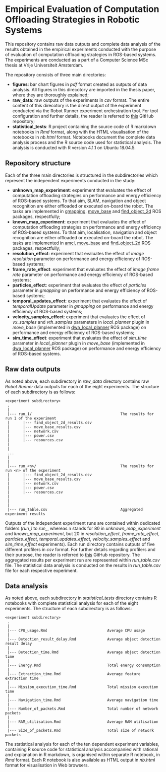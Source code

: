 # Empirical Evaluation of Computation Offloading Strategies in Robotic Systems

This repository contains raw data outputs and complete data analysis of the results obtained in the empirical experiments conducted with the purpose of evaluation 
of computation offloading strategies in ROS-based systems. The experiments are conducted as a part of a Computer Science MSc thesis at Vrije Universiteit Amsterdam.

The repository consists of three main directories:
- **figures**: bar chart figures in *pdf* format created as outputs of data analysis. All figures in this direcotory are imported in the thesis paper, where they are thoroughly explained;
- **raw_data**: raw outputs of the experiments in *csv* format. The entire content of this direcotory is the direct output of the experiment conducted via the Robot Runner experiment orchestration tool. For tool configuration and further details, the reader is referred to [this](https://github.com/minana96/robot-runner) GitHub repository;
- **statistical_tests**: R project containing the source code of R markdown notebooks in *Rmd* format, along with the HTML visualisation of the notebooks in 
*nb.html* format. Notebooks document the complete data analysis process and the R source code used for statistical analysis. The analysis is conducted with R version 4.1.1 on Ubuntu 18.04.5.

## Repository structure

Each of the three main directories is structured in the subdirectories which represent the independent experiments conducted in the study:
- **unknown_map_experiment**: experiment that evaluates the effect of computation offloading strategies on performance and energy efficiency of ROS-based systems. 
To that aim, SLAM, navigation and object recognition are either offloaded or executed on-board the robot. The tasks are implemented in [gmapping](http://wiki.ros.org/gmapping), [move_base](http://wiki.ros.org/move_base) and [find_object_2d](http://wiki.ros.org/find_object_2d) ROS packages, respectfully;
- **known_map_experiment**: experiment that evaluates the effect of computation offloading strategies on performance and energy efficiency of ROS-based systems. 
To that aim, localisation, navigation and object recognition are either offloaded or executed on-board the robot. The tasks are implemented in [amcl](http://wiki.ros.org/amcl), [move_base](http://wiki.ros.org/move_base) and [find_object_2d](http://wiki.ros.org/find_object_2d) ROS packages, respectfully;
- **resolution_effect**: experiment that evaluates the effect of *image resolution* parameter on performance and energy efficiency of ROS-based systems;
- **frame_rate_effect**: experiment that evaluates the effect of *image frame rate* parameter on performance and energy efficiency of ROS-based systems;
- **particles_effect**: experiment that evaluates the effect of *particles* parameter in *gmapping* on performance and energy efficiency of ROS-based systems;
- **temporal_updates_effect**: experiment that evaluates the effect of *temporalUpdate* parameter in *gmapping* on performance and energy efficiency of ROS-based systems;
- **velocity_samples_effect**: experiment that evaluates the effect of *vx_samples* and *vth_samples* parameters in *local_planner* plugin in *move_base* (implemented in [dwa_local_planner](http://wiki.ros.org/dwa_local_planner) ROS package) on performance and energy efficiency of ROS-based systems;
- **sim_time_effect**: experiment that evaluates the effect of *sim_time* parameter in *local_planner* plugin in *move_base* (implemented in [dwa_local_planner](http://wiki.ros.org/dwa_local_planner) ROS package) on performance and energy efficiency of ROS-based systems.

## Raw data outputs

As noted above, each subdirectory in *raw_data* directory contains raw *Robot Runner* data outputs for each of the eight experiments. The structure of each subdirectory is as follows:

    <experiment subdirectory>
     .
     |
     |--- run_1/                                        The results for run 1 of the experiment
     |      |--- find_object_2d_results.csv
     |      |--- move_base_results.csv
     |      |--- network.csv
     |      |--- power.csv
     |      |--- resources.csv
     |
     |
     ...
     |
     |
     |--- run_<n>/                                      The results for run <n> of the experiment                                                      
     |      |--- find_object_2d_results.csv
     |      |--- move_base_results.csv
     |      |--- network.csv      
     |      |--- power.csv
     |      |--- resources.csv
     |
     |
     |
     |--- run_table.csv                                 Aggregated experiment results


Outputs of the independent experiment runs are contained within dedicated folders (*run_1* to *run_<n>*, whereas n stands for 80 in *unknown_map_experiment* and *known_map_experiment*, but 20 in *resolution_effect*, *frame_rate_effect*, *particles_effect*, *temporal_updates_effect*, *velocity_samples_effect* and *sim_time_effect* experiments). Each run directory contains outputs of five different profilers in *csv* format. For further details regarding profilers and their purpose, the reader is referred to [this](https://github.com/minana96/robot-runner) GitHub repository. The aggregated results per experiment run are represented within *run_table.csv* file. The statistical data analysis is conducted on the results in *run_table.csv* file for each respective experiment.
  
## Data analysis
  
As noted above, each subdirectory in *statistical_tests* directory contains R notebooks with complete statistical analysis for each of the eight experiments. The structure of each subdirectory is as follows:  

    <experiment subdirectory>
     .
     |
     |--- CPU_usage.Rmd                           Average CPU usage                                       
     |
     |--- Detection_result_delay.Rmd              Average object detection result delay
     |
     |--- Detection_time.Rmd                      Average object detection time
     |
     |--- Energy.Rmd                              Total energy consumption
     |
     |--- Extraction_time.Rmd                     Average feature extraction time
     | 
     |--- Mission_execution_time.Rmd              Total mission execution time
     |
     |--- Navigation_time.Rmd                     Average navigation time
     |
     |--- Number_of_packets.Rmd                   Total number of network packets
     |
     |--- RAM_utilisation.Rmd                     Average RAM utilisation
     |
     |--- Size_of_packets.Rmd                     Total size of network packets

      
The statistical analysis for each of the ten dependent experiment variables, containing R source code for statistical analysis accompanied with rational and explanation in R markdown, is organised within separate R notebook, in *Rmd* format. Each R notebook is also available as HTML output in *nb.html* format for visualisation in Web browsers.
  

